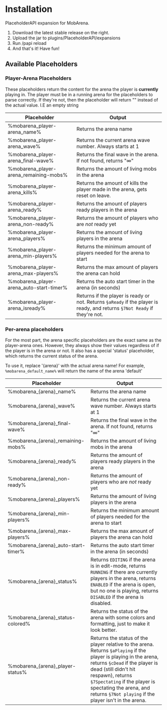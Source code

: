 # Installation
PlaceholderAPI expansion for MobArena.

1. Download the latest stable release on the right.
2. Upload the jar to plugins/PlaceholderAPI/expansions
3. Run /papi reload
4. And that's it! Have fun!

## Available Placeholders


### Player-Arena Placeholders

These placeholders return the content for the arena the player is **currently** playing in. The player must be in a running arena for the placeholders to parse correctly. If they're not, then the placeholder will return "" instead of the actual value. I.E an empty string 

| Placeholder  | Output|
|------------- | -------------|
|%mobarena_player-arena_name%  | Returns the arena name|
|%mobarena_player-arena_wave%  | Returns the current arena wave number. Always starts at 1|
|%mobarena_player-arena_final-wave%  | Returns the final wave in the arena. If not found, returns "∞"|
|%mobarena_player-arena_remaining-mobs%  | Returns the amount of living mobs in the arena|
|%mobarena_player-arena_kills%  | Returns the amount of kills the player made in the arena, gets reset on leave.|
|%mobarena_player-arena_ready%  | Returns the amount of players ready players in the arena|
|%mobarena_player-arena_non-ready%  | Returns the amount of players who are _not_ ready yet|
|%mobarena_player-arena_players%  | Returns the amount of living players in the arena|
|%mobarena_player-arena_min-players%  | Returns the minimum amount of players needed for the arena to start|
|%mobarena_player-arena_max-players%  | Returns the max amount of players the arena can hold|
|%mobarena_player-arena_auto-start-timer%  | Returns the auto start timer in the arena (in seconds)|
|%mobarena_player-arena_isready%  | Returns if the player is ready or not. Returns `§aReady` if the player is ready, and returns `§7Not Ready` if they're not.|


### Per-arena placeholders

For the most part, the arena specific placeholders are the exact same as the player-arena ones. However, they always show their values regardless of if the player is in the arena or not. It also has a special 'status' placeholder, which returns the current status of the arena.

To use it, replace '{arena}' with the actual arena name! For example, `%mobarena_default_name%` will return the name of the arena 'default' 

| Placeholder  | Output|
|------------- | -------------|
|%mobarena_{arena}\_name%  | Returns the arena name|
|%mobarena_{arena}\_wave%  | Returns the current arena wave number. Always starts at 1|
|%mobarena_{arena}\_final-wave%  | Returns the final wave in the arena. If not found, returns "∞"|
|%mobarena_{arena}\_remaining-mobs%  | Returns the amount of living mobs in the arena|
|%mobarena_{arena}\_ready%  | Returns the amount of players ready players in the arena|
|%mobarena_{arena}\_non-ready%  | Returns the amount of players who are _not_ ready yet|
|%mobarena_{arena}\_players%  | Returns the amount of living players in the arena|
|%mobarena_{arena}\_min-players%  | Returns the minimum amount of players needed for the arena to start|
|%mobarena_{arena}\_max-players%  | Returns the max amount of players the arena can hold|
|%mobarena_{arena}\_auto-start-timer%  | Returns the auto start timer in the arena (in seconds)|
|%mobarena_{arena}\_status%  | Returns `EDITING` if the arena is in edit-mode, returns `RUNNING` if there are currently players in the arena, returns `ENABLED` if the arena is open, but no one is playing, returns `DISABLED` if the arena is disabled.
|%mobarena_{arena}\_status-colored%  | Returns the status of the arena with some colors and formatting, just to make it look better.|
|%mobarena_{arena}\_player-status%  | Returns the status of the player relative to the arena. Returns `§aPlaying` if the player is playing in the arena, returns `§cDead` if the player is dead (still didn't hit respawn), returns `§7Spectating` if the player is spectating the arena, and returns `§7Not playing` if the player isn't in the arena.|

